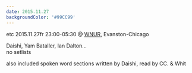 ```yaml
---
date: 2015.11.27
backgroundColor: '#99CC99'
---
```


etc 2015.11.27fr 23:00-05:30 @ [WNUR](http://www.wnur.org/), Evanston-Chicago  

Daishi, Yam Bataller, Ian Dalton...  
no setlists  

also included spoken word sections written by Daishi, read by CC. & Whit